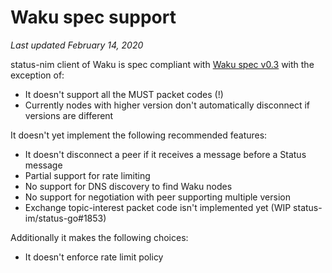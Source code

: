 # Waku spec support

*Last updated February 14, 2020*

status-nim client of Waku is spec compliant with [Waku spec v0.3](https://specs.vac.dev/waku.html) with the exception of:
- It doesn't support all the MUST packet codes (!)
- Currently nodes with higher version don't automatically disconnect if versions are different

It doesn't yet implement the following recommended features:
- It doesn't disconnect a peer if it receives a message before a Status message
- Partial support for rate limiting
- No support for DNS discovery to find Waku nodes
- No support for negotiation with peer supporting multiple version
- Exchange topic-interest packet code isn't implemented yet (WIP status-im/status-go#1853)

Additionally it makes the following choices:
- It doesn't enforce rate limit policy
